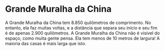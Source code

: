 # Grande Muralha da China

A Grande Muralha da China tem 8.850 quilômetros de comprimento. No entanto, ela
faz muitas voltas, e a distância que separa seu início e seu fim é de apenas
2.900 quilômetros. A Grande Muralha da China não é visível do espaço, como muita
gente pensa. Ela tem menos de 10 metros de largura! A maioria das casas é mais
larga que isto.
